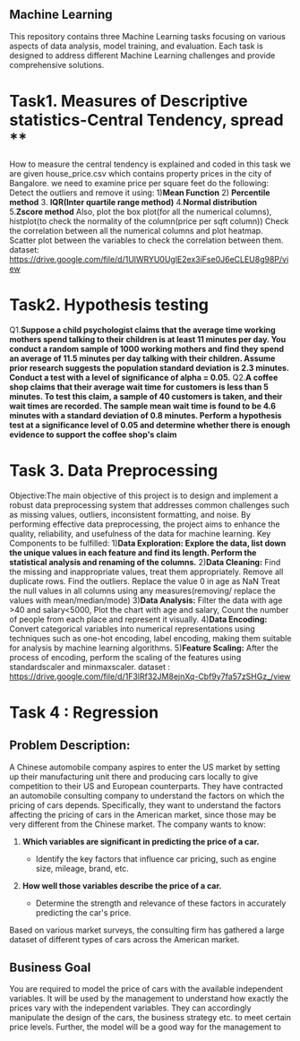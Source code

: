## Machine Learning
This repository contains three Machine Learning tasks focusing on various aspects of data analysis, model training, and evaluation. 
Each task is designed to address different Machine Learning challenges and provide comprehensive solutions.
# Task1. Measures of Descriptive statistics-Central Tendency, spread **
How to measure the central tendency is explained and coded in this task
we are given house_price.csv which contains property prices in the city of Bangalore. we need to examine price per square feet do the following:
Detect the outliers and remove it using:
  1)**Mean Function**
  2) **Percentile method**
  3. **IQR(Inter quartile range method)**
  4.**Normal distribution**
  5.**Zscore method**
Also, plot the box plot(for all the numerical columns), histplot(to check the normality of the column(price per sqft column))
Check the correlation between all the numerical columns and plot heatmap.
Scatter plot between the variables to check the correlation between them.
dataset: https://drive.google.com/file/d/1UlWRYU0UglE2ex3iFse0J6eCLEU8g98P/view


# Task2. Hypothesis testing
Q1.**Suppose a child psychologist claims that the average time working mothers spend talking to their children is at least 11 minutes per day. 
You conduct a random sample of 1000 working mothers and find they spend an average of 11.5 minutes per day talking with their children. Assume prior research suggests the population standard deviation is 2.3 minutes.
Conduct a test with a level of significance of alpha = 0.05.**
Q2.**A coffee shop claims that their average wait time for customers is less than 5 minutes. To test this claim, a sample of 40 customers is taken, and their wait times are recorded. 
The sample mean wait time is found to be 4.6 minutes with a standard deviation of 0.8 minutes. 
Perform a hypothesis test at a significance level of 0.05 and determine whether there is enough evidence to support the coffee shop's claim**


# Task 3. Data Preprocessing
Objective:The main objective of this project is to design and implement a robust data preprocessing system that addresses common challenges 
such as missing values, outliers, inconsistent formatting, and noise. By performing effective data preprocessing, the project aims to enhance the quality, reliability, and usefulness of the data for machine learning.
Key Components to be fulfilled:
1)**Data Exploration:   Explore the data, list down the unique values in each feature and find its length. Perform the statistical analysis and renaming of the columns.**
2)**Data Cleaning:**
Find the missing and inappropriate values, treat them appropriately. Remove all duplicate rows. Find the outliers.
Replace the value 0 in age as NaN
Treat the null values in all columns using any measures(removing/ replace the values with mean/median/mode)
3)**Data Analysis:**
 Filter the data with age >40 and salary<5000,
Plot the chart with age and salary,
Count the number of people from each place and represent it visually.
4)**Data Encoding:**
Convert categorical variables into numerical representations using techniques such as one-hot encoding, label encoding, making them suitable for analysis by machine learning algorithms.
5)**Feature Scaling:**
After the process of encoding, perform the scaling of the features using standardscaler and minmaxscaler. 
dataset : https://drive.google.com/file/d/1F3lRf32JM8ejnXq-Cbf9y7fa57zSHGz_/view

# Task 4 : Regression
## Problem Description:
A Chinese automobile company aspires to enter the US market by setting up their manufacturing unit there and producing cars locally to give competition to their US and European counterparts. They have contracted an automobile consulting company to understand the factors on which the pricing of cars depends. Specifically, they want to understand the factors affecting the pricing of cars in the American market, since those may be very different from the Chinese market. The company wants to know:

1. **Which variables are significant in predicting the price of a car.**
   - Identify the key factors that influence car pricing, such as engine size, mileage, brand, etc.
   
2. **How well those variables describe the price of a car.**
   - Determine the strength and relevance of these factors in accurately predicting the car's price.
  
Based on various market surveys, the consulting firm has gathered a large dataset of different types of cars across the American market.
## Business Goal
You are required to model the price of cars with the available independent variables. It will be used by the management to understand how exactly the prices vary with the independent variables. They can accordingly manipulate the design of the cars, the business strategy etc. to meet certain price levels. Further, the model will be a good way for the management to


